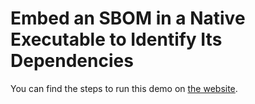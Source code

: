# Embed an SBOM in a Native Executable to Identify Its Dependencies

You can find the steps to run this demo on [the website](https://www.graalvm.org/latest/reference-manual/native-image/guides/use-sbom-support/).